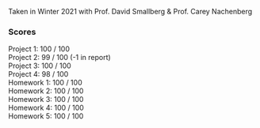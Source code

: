 Taken in Winter 2021 with Prof. David Smallberg & Prof. Carey Nachenberg
### Scores
Project 1: 100 / 100  
Project 2: 99 / 100 (-1 in report)  
Project 3: 100 / 100  
Project 4: 98 / 100  
Homework 1: 100 / 100  
Homework 2: 100 / 100  
Homework 3: 100 / 100  
Homework 4: 100 / 100  
Homework 5: 100 / 100  
